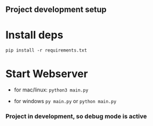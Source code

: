 ## Project development setup
# Install deps
`pip install -r requirements.txt`

# Start Webserver
- for mac/linux: `python3 main.py`

- for windows `py main.py` or `python main.py`

### Project in development, so debug mode is active

